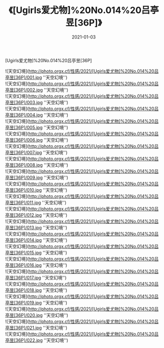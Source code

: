 ﻿---
layout: post
title: 《[Ugirls爱尤物]%20No.014%20吕亭昱[36P]》
date: 2021-01-03
img: http://photo.orgx.cf/性感/2021/[Ugirls爱尤物]%20No.014%20吕亭昱[36P]/000.jpg
tags: [美女,性感,泳衣]
---

[Ugirls爱尤物]%20No.014%20吕亭昱[36P]



![天空幻境](http://photo.orgx.cf/性感/2021/[Ugirls爱尤物]%20No.014%20吕亭昱[36P]/001.jpg ''天空幻境'')<br>
![天空幻境](http://photo.orgx.cf/性感/2021/[Ugirls爱尤物]%20No.014%20吕亭昱[36P]/002.jpg ''天空幻境'')<br>
![天空幻境](http://photo.orgx.cf/性感/2021/[Ugirls爱尤物]%20No.014%20吕亭昱[36P]/003.jpg ''天空幻境'')<br>
![天空幻境](http://photo.orgx.cf/性感/2021/[Ugirls爱尤物]%20No.014%20吕亭昱[36P]/004.jpg ''天空幻境'')<br>
![天空幻境](http://photo.orgx.cf/性感/2021/[Ugirls爱尤物]%20No.014%20吕亭昱[36P]/005.jpg ''天空幻境'')<br>
![天空幻境](http://photo.orgx.cf/性感/2021/[Ugirls爱尤物]%20No.014%20吕亭昱[36P]/006.jpg ''天空幻境'')<br>
![天空幻境](http://photo.orgx.cf/性感/2021/[Ugirls爱尤物]%20No.014%20吕亭昱[36P]/007.jpg ''天空幻境'')<br>
![天空幻境](http://photo.orgx.cf/性感/2021/[Ugirls爱尤物]%20No.014%20吕亭昱[36P]/008.jpg ''天空幻境'')<br>
![天空幻境](http://photo.orgx.cf/性感/2021/[Ugirls爱尤物]%20No.014%20吕亭昱[36P]/009.jpg ''天空幻境'')<br>
![天空幻境](http://photo.orgx.cf/性感/2021/[Ugirls爱尤物]%20No.014%20吕亭昱[36P]/010.jpg ''天空幻境'')<br>
![天空幻境](http://photo.orgx.cf/性感/2021/[Ugirls爱尤物]%20No.014%20吕亭昱[36P]/011.jpg ''天空幻境'')<br>
![天空幻境](http://photo.orgx.cf/性感/2021/[Ugirls爱尤物]%20No.014%20吕亭昱[36P]/012.jpg ''天空幻境'')<br>
![天空幻境](http://photo.orgx.cf/性感/2021/[Ugirls爱尤物]%20No.014%20吕亭昱[36P]/013.jpg ''天空幻境'')<br>
![天空幻境](http://photo.orgx.cf/性感/2021/[Ugirls爱尤物]%20No.014%20吕亭昱[36P]/014.jpg ''天空幻境'')<br>
![天空幻境](http://photo.orgx.cf/性感/2021/[Ugirls爱尤物]%20No.014%20吕亭昱[36P]/015.jpg ''天空幻境'')<br>
![天空幻境](http://photo.orgx.cf/性感/2021/[Ugirls爱尤物]%20No.014%20吕亭昱[36P]/016.jpg ''天空幻境'')<br>
![天空幻境](http://photo.orgx.cf/性感/2021/[Ugirls爱尤物]%20No.014%20吕亭昱[36P]/017.jpg ''天空幻境'')<br>
![天空幻境](http://photo.orgx.cf/性感/2021/[Ugirls爱尤物]%20No.014%20吕亭昱[36P]/018.jpg ''天空幻境'')<br>
![天空幻境](http://photo.orgx.cf/性感/2021/[Ugirls爱尤物]%20No.014%20吕亭昱[36P]/019.jpg ''天空幻境'')<br>
![天空幻境](http://photo.orgx.cf/性感/2021/[Ugirls爱尤物]%20No.014%20吕亭昱[36P]/020.jpg ''天空幻境'')<br>
![天空幻境](http://photo.orgx.cf/性感/2021/[Ugirls爱尤物]%20No.014%20吕亭昱[36P]/021.jpg ''天空幻境'')<br>
![天空幻境](http://photo.orgx.cf/性感/2021/[Ugirls爱尤物]%20No.014%20吕亭昱[36P]/022.jpg ''天空幻境'')<br>